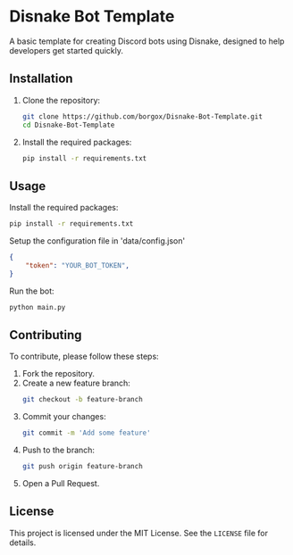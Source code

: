 # Disnake Bot Template

A basic template for creating Discord bots using Disnake, designed to help developers get started quickly.

## Installation

1. Clone the repository:
    ```bash
    git clone https://github.com/borgox/Disnake-Bot-Template.git
    cd Disnake-Bot-Template
    ```

2. Install the required packages:
    ```bash
    pip install -r requirements.txt
    ```

## Usage
Install the required packages:
```bash
pip install -r requirements.txt
```
Setup the configuration file in 'data/config.json'
```json
{
    "token": "YOUR_BOT_TOKEN",
}
```
Run the bot:
```bash
python main.py
```

## Contributing

To contribute, please follow these steps:

1. Fork the repository.
2. Create a new feature branch:
    ```bash
    git checkout -b feature-branch
    ```
3. Commit your changes:
    ```bash
    git commit -m 'Add some feature'
    ```
4. Push to the branch:
    ```bash
    git push origin feature-branch
    ```
5. Open a Pull Request.

## License

This project is licensed under the MIT License. See the `LICENSE` file for details.
```